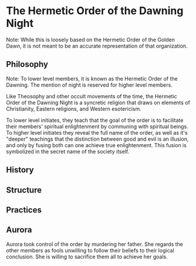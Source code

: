 # The Hermetic Order of the Dawning Night

Note: While this is loosely based on the Hermetic Order of the Golden Dawn, it is not meant to be an accurate representation of that organization.

## Philosophy

Note: To lower level members, it is known as the Hermetic Order of the Dawning. The mention of night is reserved for higher level members.

Like Theosophy and other occult movements of the time, the Hermetic Order of the Dawning Night is a syncretic religion that draws on elements of Christianity, Eastern religions, and Western esotericism.

To lower level initiates, they teach that the goal of the order is to facilitate their members' spiritual enlightenment by communing with spiritual beings. To higher level initiates they reveal the full name of the order, as well as it's "deeper" teachings that the distinction between good and evil is an illusion, and only by fusing both can one achieve true enlightenment. This fusion is symbolized in the secret name of the society itself.

## History

## Structure

## Practices

## Aurora

Aurora took control of the order by murdering her father. She regards the other members as fools unwilling to follow their beliefs to their logical conclusion. She is willing to sacrifice them all to achieve her goals.
